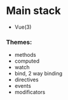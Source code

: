 # Main stack

- Vue(3)

### Themes:

- methods
- computed
- watch
- bind, 2 way binding
- directives
- events
- modificators
